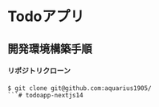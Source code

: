 # Todoアプリ

## 開発環境構築手順
#### リポジトリクローン
```
$ git clone git@github.com:aquarius1905/
```#   t o d o a p p - n e x t j s 1 4  
 